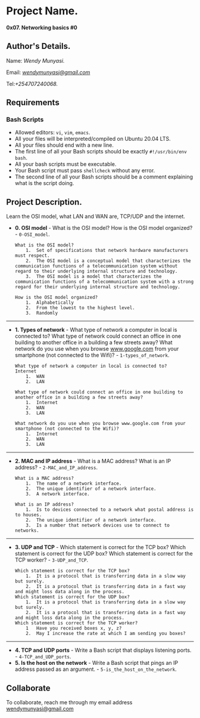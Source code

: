 # Project Name.
**0x07. Networking basics #0**

## Author's Details.
Name: *Wendy Munyasi.*

Email: *wendymunyasi@gmail.com*

Tel:*+254707240068.*

##  Requirements

### Bash Scripts
*   Allowed editors: `vi`, `vim`, `emacs`.
*   All your files will be interpreted/compiled on Ubuntu 20.04 LTS.
*   All your files should end with a new line.
*   The first line of all your Bash scripts should be exactly `#!/usr/bin/env bash`.
*   All your bash scripts must be executable.
*   Your Bash script must pass `shellcheck` without any error.
*   The second line of all your Bash scripts should be a comment explaining what is the script doing.

## Project Description.
Learn the OSI model, what LAN and WAN are, TCP/UDP and the internet.


* **0. OSI model** - What is the OSI model? How is the OSI model organized? - `0-OSI_model`.
    ```
    What is the OSI model?
        1.  Set of specifications that network hardware manufacturers must respect.
        2.  The OSI model is a conceptual model that characterizes the communication functions of a telecommunication system without regard to their underlying internal structure and technology.
        3.  The OSI model is a model that characterizes the communication functions of a telecommunication system with a strong regard for their underlying internal structure and technology.

    How is the OSI model organized?
        1.  Alphabetically
        2.  From the lowest to the highest level.
        3.  Randomly
    ```
---

* **1. Types of network** - What type of network a computer in local is connected to? What type of network could connect an office in one building to another office in a building a few streets away? What network do you use when you browse www.google.com from your smartphone (not connected to the Wifi)? - `1-types_of_network`.
    ```
    What type of network a computer in local is connected to?
    Internet
        1.  WAN
        2.  LAN

    What type of network could connect an office in one building to another office in a building a few streets away?
        1.  Internet
        2.  WAN
        3.  LAN

    What network do you use when you browse www.google.com from your smartphone (not connected to the Wifi)?
        1.  Internet
        2.  WAN
        3.  LAN
    ```
---

* **2. MAC and IP address** - What is a MAC address? What is an IP address? - `2-MAC_and_IP_address`.
    ```
    What is a MAC address?
        1.  The name of a network interface.
        2.  The unique identifier of a network interface.
        3.  A network interface.

    What is an IP address?
        1.  Is to devices connected to a network what postal address is to houses.
        2.  The unique identifier of a network interface.
        3.  Is a number that network devices use to connect to networks.
    ```
---

* **3. UDP and TCP** - Which statement is correct for the TCP box? Which statement is correct for the UDP  box? Which statement is correct for the TCP worker? - `3-UDP_and_TCP`.
    ```
    Which statement is correct for the TCP box?
        1.  It is a protocol that is transferring data in a slow way but surely.
        2.  It is a protocol that is transferring data in a fast way and might loss data along in the process.
    Which statement is correct for the UDP box?
        1.  It is a protocol that is transferring data in a slow way but surely.
        2.  It is a protocol that is transferring data in a fast way and might loss data along in the process.
    Which statement is correct for the TCP worker?
        1   Have you received boxes x, y, z?
        2.  May I increase the rate at which I am sending you boxes?
    ```
---

* **4. TCP and UDP ports** - Write a Bash script that displays listening ports. - `4-TCP_and_UDP_ports`.
* **5. Is the host on the network** - Write a Bash script that pings an IP address passed as an argument. - `5-is_the_host_on_the_network`.


## Collaborate

To collaborate, reach me through my email address wendymunyasi@gmail.com
